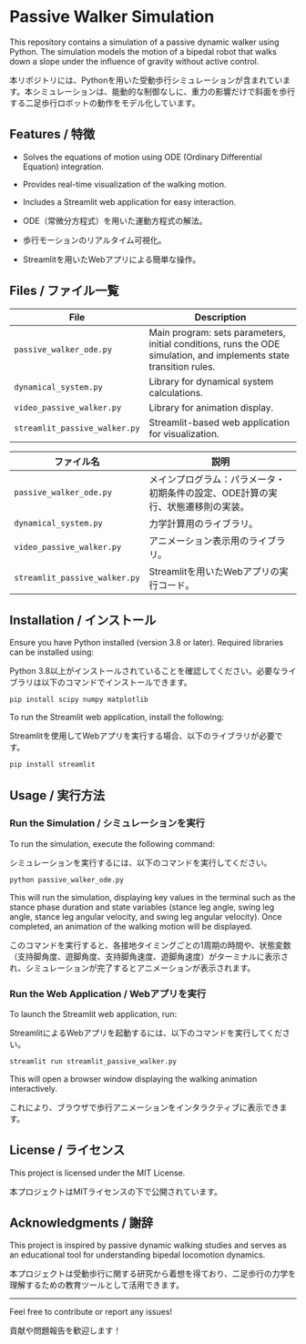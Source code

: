 # Passive Walker Simulation

This repository contains a simulation of a passive dynamic walker using Python. The simulation models the motion of a bipedal robot that walks down a slope under the influence of gravity without active control.

本リポジトリには、Pythonを用いた受動歩行シミュレーションが含まれています。本シミュレーションは、能動的な制御なしに、重力の影響だけで斜面を歩行する二足歩行ロボットの動作をモデル化しています。

## Features / 特徴
- Solves the equations of motion using ODE (Ordinary Differential Equation) integration.
- Provides real-time visualization of the walking motion.
- Includes a Streamlit web application for easy interaction.

- ODE（常微分方程式）を用いた運動方程式の解法。
- 歩行モーションのリアルタイム可視化。
- Streamlitを用いたWebアプリによる簡単な操作。

## Files / ファイル一覧

| File | Description |
|------|-------------|
| `passive_walker_ode.py` | Main program: sets parameters, initial conditions, runs the ODE simulation, and implements state transition rules. |
| `dynamical_system.py` | Library for dynamical system calculations. |
| `video_passive_walker.py` | Library for animation display. |
| `streamlit_passive_walker.py` | Streamlit-based web application for visualization. |

| ファイル名 | 説明 |
|------------|------|
| `passive_walker_ode.py` | メインプログラム：パラメータ・初期条件の設定、ODE計算の実行、状態遷移則の実装。 |
| `dynamical_system.py` | 力学計算用のライブラリ。 |
| `video_passive_walker.py` | アニメーション表示用のライブラリ。 |
| `streamlit_passive_walker.py` | Streamlitを用いたWebアプリの実行コード。 |

## Installation / インストール

Ensure you have Python installed (version 3.8 or later). Required libraries can be installed using:

Python 3.8以上がインストールされていることを確認してください。必要なライブラリは以下のコマンドでインストールできます。

```sh
pip install scipy numpy matplotlib
```

To run the Streamlit web application, install the following:

Streamlitを使用してWebアプリを実行する場合、以下のライブラリが必要です。

```sh
pip install streamlit
```

## Usage / 実行方法

### Run the Simulation / シミュレーションを実行

To run the simulation, execute the following command:

シミュレーションを実行するには、以下のコマンドを実行してください。

```sh
python passive_walker_ode.py
```

This will run the simulation, displaying key values in the terminal such as the stance phase duration and state variables (stance leg angle, swing leg angle, stance leg angular velocity, and swing leg angular velocity). Once completed, an animation of the walking motion will be displayed.

このコマンドを実行すると、各接地タイミングごとの1周期の時間や、状態変数（支持脚角度、遊脚角度、支持脚角速度、遊脚角速度）がターミナルに表示され、シミュレーションが完了するとアニメーションが表示されます。

### Run the Web Application / Webアプリを実行

To launch the Streamlit web application, run:

StreamlitによるWebアプリを起動するには、以下のコマンドを実行してください。

```sh
streamlit run streamlit_passive_walker.py
```

This will open a browser window displaying the walking animation interactively.

これにより、ブラウザで歩行アニメーションをインタラクティブに表示できます。

## License / ライセンス
This project is licensed under the MIT License.

本プロジェクトはMITライセンスの下で公開されています。

## Acknowledgments / 謝辞
This project is inspired by passive dynamic walking studies and serves as an educational tool for understanding bipedal locomotion dynamics.

本プロジェクトは受動歩行に関する研究から着想を得ており、二足歩行の力学を理解するための教育ツールとして活用できます。

---
Feel free to contribute or report any issues!

貢献や問題報告を歓迎します！

